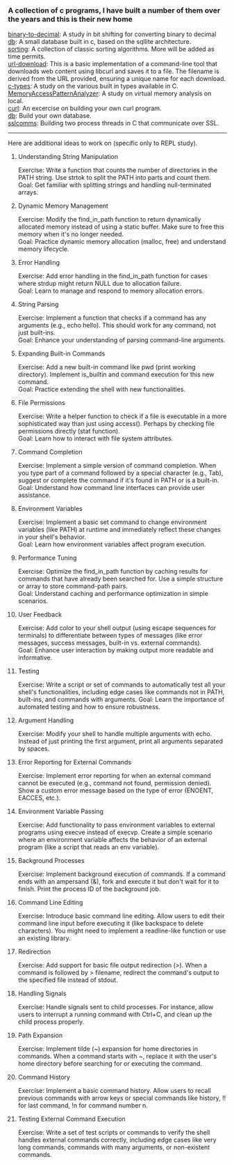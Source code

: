 ### A collection of c programs, I have built a number of them over the years and this is their new home

[binary-to-decimal](./binary-to-decimal):  A study in bit shifting for converting binary to decimal  
[db](./db):  A small database built in c, based on the sqllite architecture.  
[sorting](./sorting/): A collection of classic sorting algorithms.  More will be added as time permits.   
[url-download](./sorting/): This is a basic implementation of a command-line tool that downloads web content using libcurl and saves it to a file. The filename is derived from the URL provided, ensuring a unique name for each download.  
[c-types](./c-types): A study on the various built in types available in C.  
[MemoryAccessPatternAnalyzer](./MemoryAccessPatternAnalyzer): A study on virtual memory analysis on local.  
[curl](./curl): An excercise on building your own curl program.  
[db](./db):  Build your own database.   
[sslcomms](./sslcomms): Building two process threads in C that communicate over SSL.  

---

Here are additional ideas to work on (specific only to REPL study).

1. Understanding String Manipulation

    Exercise: Write a function that counts the number of directories in the PATH string. Use strtok to split the PATH into parts and count them.  
    Goal: Get familiar with splitting strings and handling null-terminated arrays.


2. Dynamic Memory Management

    Exercise: Modify the find_in_path function to return dynamically allocated memory instead of using a static buffer. Make sure to free this memory when it's no longer needed.  
    Goal: Practice dynamic memory allocation (malloc, free) and understand memory lifecycle.


3. Error Handling

    Exercise: Add error handling in the find_in_path function for cases where strdup might return NULL due to allocation failure.  
    Goal: Learn to manage and respond to memory allocation errors.


4. String Parsing

    Exercise: Implement a function that checks if a command has any arguments (e.g., echo hello). This should work for any command, not just built-ins.  
    Goal: Enhance your understanding of parsing command-line arguments.


5. Expanding Built-in Commands

    Exercise: Add a new built-in command like pwd (print working directory). Implement is_builtin and command execution for this new command.  
    Goal: Practice extending the shell with new functionalities.


6. File Permissions

    Exercise: Write a helper function to check if a file is executable in a more sophisticated way than just using access(). Perhaps by checking file permissions directly (stat function).  
    Goal: Learn how to interact with file system attributes.


7. Command Completion

    Exercise: Implement a simple version of command completion. When you type part of a command followed by a special character (e.g., Tab), suggest or complete the command if it's found in PATH or is a built-in.  
    Goal: Understand how command line interfaces can provide user assistance.


8. Environment Variables

    Exercise: Implement a basic set command to change environment variables (like PATH) at runtime and immediately reflect these changes in your shell's behavior.  
    Goal: Learn how environment variables affect program execution.


9. Performance Tuning

    Exercise: Optimize the find_in_path function by caching results for commands that have already been searched for. Use a simple structure or array to store command-path pairs.  
    Goal: Understand caching and performance optimization in simple scenarios.


10. User Feedback

    Exercise: Add color to your shell output (using escape sequences for terminals) to differentiate between types of messages (like error messages, success messages, built-in vs. external commands).  
    Goal: Enhance user interaction by making output more readable and informative.


11. Testing

    Exercise: Write a script or set of commands to automatically test all your shell's functionalities, including edge cases like commands not in PATH, built-ins, and commands with arguments.
    Goal: Learn the importance of automated testing and how to ensure robustness.

12. Argument Handling

    Exercise: Modify your shell to handle multiple arguments with echo. Instead of just printing the first argument, print all arguments separated by spaces.


13. Error Reporting for External Commands

    Exercise: Implement error reporting for when an external command cannot be executed (e.g., command not found, permission denied). Show a custom error message based on the type of error (ENOENT, EACCES, etc.).


14. Environment Variable Passing

    Exercise: Add functionality to pass environment variables to external programs using execve instead of execvp. Create a simple scenario where an environment variable affects the behavior of an external program (like a script that reads an env variable).


15. Background Processes

    Exercise: Implement background execution of commands. If a command ends with an ampersand (&), fork and execute it but don't wait for it to finish. Print the process ID of the background job.


16. Command Line Editing

    Exercise: Introduce basic command line editing. Allow users to edit their command line input before executing it (like backspace to delete characters). You might need to implement a readline-like function or use an existing library.


17. Redirection

    Exercise: Add support for basic file output redirection (>). When a command is followed by > filename, redirect the command's output to the specified file instead of stdout.


18. Handling Signals

    Exercise: Handle signals sent to child processes. For instance, allow users to interrupt a running command with Ctrl+C, and clean up the child process properly.


19. Path Expansion

    Exercise: Implement tilde (~) expansion for home directories in commands. When a command starts with ~, replace it with the user's home directory before searching for or executing the command.


20. Command History

    Exercise: Implement a basic command history. Allow users to recall previous commands with arrow keys or special commands like history, !! for last command, !n for command number n.


21. Testing External Command Execution

    Exercise: Write a set of test scripts or commands to verify the shell handles external commands correctly, including edge cases like very long commands, commands with many arguments, or non-existent commands.



